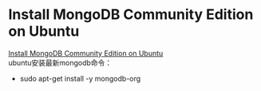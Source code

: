 Install MongoDB Community Edition on Ubuntu
============================================
[Install MongoDB Community Edition on Ubuntu](https://docs.mongodb.com/manual/tutorial/install-mongodb-on-ubuntu/)  
ubuntu安装最新mongodb命令：  
- sudo apt-get install -y mongodb-org<br>
